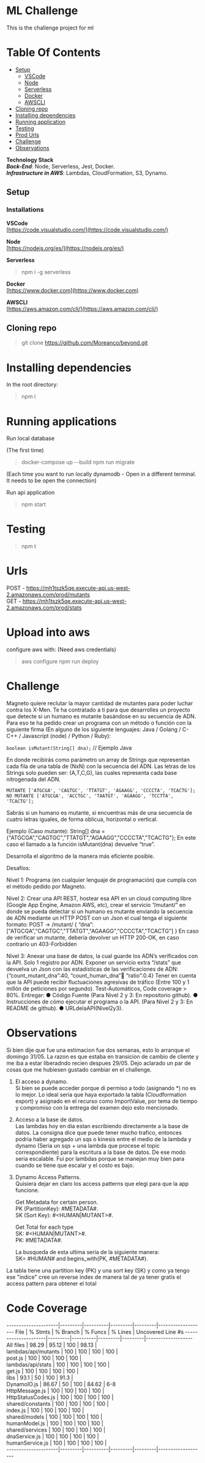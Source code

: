 # ML Challenge

This is the challenge project for ml

# Table Of Contents

- [Setup](#setup)
  - [VSCode](#vscode)
  - [Node](#node)
  - [Serverless](#serverless)
  - [Docker](#docker)
  - [AWSCLI](#awscli)
- [Cloning repo](#cloning-repo)
- [Installing dependencies](#installing-dependencies)
- [Running application](#running-application)
- [Testing](#testing)
- [Prod Urls](#urls)
- [Challenge](#challenge)
- [Observations](#observations)

**Technology Stack**  
**_Back-End_**: Node, Serverless, Jest, Docker.  
**_Infrastructure in AWS_**: Lambdas, CloudFormation, S3, Dynamo.

## Setup

### Installations

**VSCode**  
[https://code.visualstudio.com/](https://code.visualstudio.com/)

**Node**  
[https://nodejs.org/es/](https://nodejs.org/es/)

**Serverless**

> npm i -g serverless

**Docker**  
[https://www.docker.com](https://www.docker.com)

**AWSCLI**  
[https://aws.amazon.com/cli/](https://aws.amazon.com/cli/)

## Cloning repo

> git clone https://github.com/Moreanco/beyond.git

# Installing dependencies

In the root directory:

> npm i

# Running applications

Run local database

(The first time)

> docker-compose up --build
> npm run migrate

(Each time you want to run locally dynamodb - Open in a different terminal. It needs to be open the connection)

Run api application

> npm start

# Testing

> npm t

# Urls

POST - https://mh1tszk5qe.execute-api.us-west-2.amazonaws.com/prod/mutants  
GET - https://mh1tszk5qe.execute-api.us-west-2.amazonaws.com/prod/stats

# Upload into aws

configure aws with:
(Need aws credentials)

> aws configure
> npm run deploy

# Challenge

Magneto quiere reclutar la mayor cantidad de mutantes para poder luchar contra los X-Men.
Te ha contratado a ti para que desarrolles un proyecto que detecte si un humano es mutante basándose en su secuencia de ADN.
Para eso te ha pedido crear un programa con un método o función con la siguiente firma (En alguno de los siguiente lenguajes: Java / Golang / C-C++ / Javascript (node) / Python / Ruby):

`boolean isMutant(String[] dna);` // Ejemplo Java

En donde recibirás como parámetro un array de Strings que representan cada fila de una tabla de (NxN) con la secuencia del ADN. Las letras de los Strings solo pueden ser: (A,T,C,G), las cuales representa cada base nitrogenada del ADN.

```
MUTANTE ['ATGCGA', 'CAGTGC', 'TTATGT', 'AGAAGG', 'CCCCTA', 'TCACTG'];
NO MUTANTE ['ATGCGA', 'ACCTGC', 'TAATGT', 'AGAAGG', 'TCCTTA', 'TCACTG'];
```

Sabrás si un humano es mutante, si encuentras ​más de una secuencia de cuatro letras
iguales​, de forma oblicua, horizontal o vertical.

Ejemplo (Caso mutante):
String[] dna = {"ATGCGA","CAGTGC","TTATGT","AGAAGG","CCCCTA","TCACTG"}; En este caso el llamado a la función isMutant(dna) devuelve “true”.

Desarrolla el algoritmo de la manera más eficiente posible.

Desafíos:

Nivel 1:
Programa (en cualquier lenguaje de programación) que cumpla con el método pedido por Magneto.

Nivel 2:
Crear una API REST, hostear esa API en un cloud computing libre (Google App Engine, Amazon AWS, etc), crear el servicio “/mutant/” en donde se pueda detectar si un humano es mutante enviando la secuencia de ADN mediante un HTTP POST con un Json el cual tenga el siguiente formato:
POST → /mutant/
{ “dna”:["ATGCGA","CAGTGC","TTATGT","AGAAGG","CCCCTA","TCACTG"] }
En caso de verificar un mutante, debería devolver un HTTP 200-OK, en caso contrario un 403-Forbidden

Nivel 3:
Anexar una base de datos, la cual guarde los ADN’s verificados con la API.
Solo 1 registro por ADN.
Exponer un servicio extra “/stats” que devuelva un Json con las estadísticas de las verificaciones de ADN: {“count_mutant_dna”:40, “count_human_dna”:100: “ratio”:0.4}
Tener en cuenta que la API puede recibir fluctuaciones agresivas de tráfico (Entre 100 y 1 millón de peticiones por segundo).
Test-Automáticos, Code coverage > 80%.
Entregar:
● Código Fuente (Para Nivel 2 y 3: En repositorio github).
● Instrucciones de cómo ejecutar el programa o la API. (Para Nivel 2 y 3: En README de
github).
● URLdelaAPI(Nivel2y3).

# Observations

Si bien dije que fue una estimacion fue dos semanas, esto lo arranque el domingo 31/05. La razon es que estaba en transicion de cambio de cliente y me iba a estar liberadndo recien despues 29/05.
Dejo aclarado un par de cosas que me hubiesen gustado cambiar en el challenge.

1. El acceso a dynamo.  
   Si bien se puede acceder porque di permiso a todo (asignando \*) no es lo mejor. Lo ideal seria que haya exportado la tabla (Cloudformation export) y asignado en el recurso como ImportValue, por tema de tiempo y compromiso con la entrega del examen dejo esto mencionado.

2. Acceso a la base de datos.  
   Las lambdas hoy en dia estan escribiendo directamente a la base de datos. La consigna dice que puede tener mucho trafico, entonces podria haber agregado un sqs o kinesis entre el medio de la lambda y dynamo (Seria un sqs + una lambda que procese el topic correspondiente) para la escritura a la base de datos. De ese modo seria escalable.
   Fui por lambdas porque se manejan muy bien para cuando se tiene que escalar y el costo es bajo.

3. Dynamo Access Patterns.  
   Quisiera dejar en claro los access patterns que elegi para que la app funcione.

   Get Metadata for certain person.  
   PK (PartitionKey): #METADATA#<id>.  
   SK (Sort Key): #<HUMAN|MUTANT>#.

   Get Total for each type  
   SK: #<HUMAN|MUTANT>#.  
   PK: #METADATA#<id>.

   La busqueda de esta ultima seria de la siguiente manera:  
   SK= #HUMAN# and begins_with(PK, #METADATA#).

La tabla tiene una partition key (PK) y una sort key (SK)
y como ya tengo ese "indice" cree un reverse index de manera tal de ya tener gratis el access pattern para obtener el total

# Code Coverage

---------------------|---------|----------|---------|---------|-------------------
File                 | % Stmts | % Branch | % Funcs | % Lines | Uncovered Line #s 
---------------------|---------|----------|---------|---------|-------------------
All files            |   98.29 |    95.12 |     100 |   98.13 |                   
 lambdas/api/mutants |     100 |      100 |     100 |     100 |                   
  post.js            |     100 |      100 |     100 |     100 |                   
 lambdas/api/stats   |     100 |      100 |     100 |     100 |                   
  get.js             |     100 |      100 |     100 |     100 |                   
 libs                |    93.1 |       50 |     100 |    91.3 |                   
  DynamoIO.js        |   86.67 |       50 |     100 |   84.62 | 6-8               
  HttpMessage.js     |     100 |      100 |     100 |     100 |                   
  HttpStatusCodes.js |     100 |      100 |     100 |     100 |                   
 shared/constants    |     100 |      100 |     100 |     100 |                   
  index.js           |     100 |      100 |     100 |     100 |                   
 shared/models       |     100 |      100 |     100 |     100 |                   
  humanModel.js      |     100 |      100 |     100 |     100 |                   
 shared/services     |     100 |      100 |     100 |     100 |                   
  dnaService.js      |     100 |      100 |     100 |     100 |                   
  humanService.js    |     100 |      100 |     100 |     100 |                   
---------------------|---------|----------|---------|---------|-------------------

